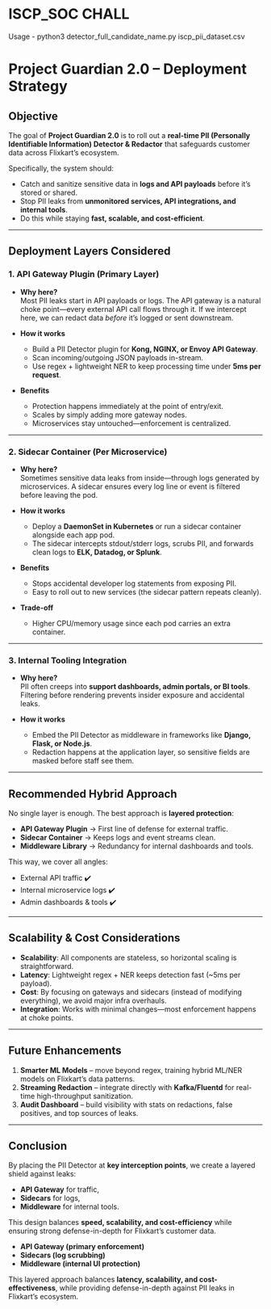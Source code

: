 # ISCP_SOC CHALL
Usage - python3 detector_full_candidate_name.py iscp_pii_dataset.csv

# Project Guardian 2.0 – Deployment Strategy

## Objective
The goal of **Project Guardian 2.0** is to roll out a **real-time PII (Personally Identifiable Information) Detector & Redactor** that safeguards customer data across Flixkart’s ecosystem.  

Specifically, the system should:  
- Catch and sanitize sensitive data in **logs and API payloads** before it’s stored or shared.  
- Stop PII leaks from **unmonitored services, API integrations, and internal tools**.  
- Do this while staying **fast, scalable, and cost-efficient**.  

---

## Deployment Layers Considered

### 1. **API Gateway Plugin (Primary Layer)**
- **Why here?**  
  Most PII leaks start in API payloads or logs. The API gateway is a natural choke point—every external API call flows through it. If we intercept here, we can redact data *before* it’s logged or sent downstream.  

- **How it works**  
  - Build a PII Detector plugin for **Kong, NGINX, or Envoy API Gateway**.  
  - Scan incoming/outgoing JSON payloads in-stream.  
  - Use regex + lightweight NER to keep processing time under **5ms per request**.  

- **Benefits**  
  - Protection happens immediately at the point of entry/exit.  
  - Scales by simply adding more gateway nodes.  
  - Microservices stay untouched—enforcement is centralized.  

---

### 2. **Sidecar Container (Per Microservice)**
- **Why here?**  
  Sometimes sensitive data leaks from inside—through logs generated by microservices. A sidecar ensures every log line or event is filtered before leaving the pod.  

- **How it works**  
  - Deploy a **DaemonSet in Kubernetes** or run a sidecar container alongside each app pod.  
  - The sidecar intercepts stdout/stderr logs, scrubs PII, and forwards clean logs to **ELK, Datadog, or Splunk**.  

- **Benefits**  
  - Stops accidental developer log statements from exposing PII.  
  - Easy to roll out to new services (the sidecar pattern repeats cleanly).  

- **Trade-off**  
  - Higher CPU/memory usage since each pod carries an extra container.  

---

### 3. **Internal Tooling Integration**
- **Why here?**  
  PII often creeps into **support dashboards, admin portals, or BI tools**. Filtering before rendering prevents insider exposure and accidental leaks.  

- **How it works**  
  - Embed the PII Detector as middleware in frameworks like **Django, Flask, or Node.js**.  
  - Redaction happens at the application layer, so sensitive fields are masked before staff see them.  

---

## Recommended Hybrid Approach
No single layer is enough. The best approach is **layered protection**:  

- **API Gateway Plugin** → First line of defense for external traffic.  
- **Sidecar Container** → Keeps logs and event streams clean.  
- **Middleware Library** → Redundancy for internal dashboards and tools.  

This way, we cover all angles:  
- External API traffic ✔️  
- Internal microservice logs ✔️  
- Admin dashboards & tools ✔️  

---

## Scalability & Cost Considerations
- **Scalability**: All components are stateless, so horizontal scaling is straightforward.  
- **Latency**: Lightweight regex + NER keeps detection fast (~5ms per payload).  
- **Cost**: By focusing on gateways and sidecars (instead of modifying everything), we avoid major infra overhauls.  
- **Integration**: Works with minimal changes—most enforcement happens at choke points.  

---

## Future Enhancements
1. **Smarter ML Models** – move beyond regex, training hybrid ML/NER models on Flixkart’s data patterns.  
2. **Streaming Redaction** – integrate directly with **Kafka/Fluentd** for real-time high-throughput sanitization.  
3. **Audit Dashboard** – build visibility with stats on redactions, false positives, and top sources of leaks.  

---

## Conclusion
By placing the PII Detector at **key interception points**, we create a layered shield against leaks:  
- **API Gateway** for traffic,  
- **Sidecars** for logs,  
- **Middleware** for internal tools.  

This design balances **speed, scalability, and cost-efficiency** while ensuring strong defense-in-depth for Flixkart’s customer data.

- **API Gateway (primary enforcement)**  
- **Sidecars (log scrubbing)**  
- **Middleware (internal UI protection)**  

This layered approach balances **latency, scalability, and cost-effectiveness**, while providing defense-in-depth against PII leaks in Flixkart’s ecosystem.

